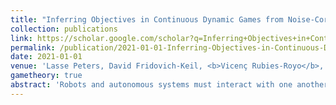 ```yaml
---
title: "Inferring Objectives in Continuous Dynamic Games from Noise-Corrupted Partial State Observations"
collection: publications
link: https://scholar.google.com/scholar?q=Inferring+Objectives+in+Continuous+Dynamic+Games+from+Noise-Corrupted+Partial+State+Observations
permalink: /publication/2021-01-01-Inferring-Objectives-in-Continuous-Dynamic-Games-from-Noise-Corrupted-Partial-State-Observations
date: 2021-01-01
venue: 'Lasse Peters, David Fridovich-Keil, <b>Vicenç Rubies-Royo</b>, Claire J Tomlin and Cyrill Stachniss. In the proceedings of Robotics: Science and Systems (RSS)'
gametheory: true
abstract: 'Robots and autonomous systems must interact with one another and their environment to provide high-quality services to their users. Dynamic game theory provides an expressive theoretical framework for modeling scenarios involving multiple agents with differing objectives interacting over time. A core challenge when formulating a dynamic game is designing objectives for each agent that capture desired behavior. In this paper, we propose a method for inferring parametric objective models of multiple agents based on observed interactions. Our inverse game solver jointly optimizes player objectives and continuous-state estimates by coupling them through Nash equilibrium constraints. Hence, our method is able to directly maximize the observation likelihood rather than other non-probabilistic surrogate criteria. Our method does not require full observations of game states or player strategies to identify player objectives. Instead, it robustly recovers this information from noisy, partial state observations. As a byproduct of estimating player objectives, our method computes a Nash equilibrium trajectory corresponding to those objectives. Thus, it is suitable for downstream trajectory forecasting tasks. We demonstrate our method in several simulated traffic scenarios. Results show that it reliably estimates player objectives from single short sequences of noisy, partially observed interactions. Furthermore, using the estimated objectives, our method makes accurate predictions of each player''s trajectory.'
---
```

<!-- Abstract: Robots and autonomous systems must interact with one another and their environment to provide high-quality services to their users. Dynamic game theory provides an expressive theoretical framework for modeling scenarios involving multiple agents with differing objectives interacting over time. A core challenge when formulating a dynamic game is designing objectives for each agent that capture desired behavior. In this paper, we propose a method for inferring parametric objective models of multiple agents based on observed interactions. Our inverse game solver jointly optimizes player objectives and continuous-state estimates by coupling them through Nash equilibrium constraints. Hence, our method is able to directly maximize the observation likelihood rather than other non-probabilistic surrogate criteria. Our method does not require full observations of game states or player strategies to identify player objectives. Instead, it robustly recovers this information from noisy, partial state observations. As a byproduct of estimating player objectives, our method computes a Nash equilibrium trajectory corresponding to those objectives. Thus, it is suitable for downstream trajectory forecasting tasks. We demonstrate our method in several simulated traffic scenarios. Results show that it reliably estimates player objectives from single short sequences of noisy, partially observed interactions. Furthermore, using the estimated objectives, our method makes accurate predictions of each player's trajectory. -->
<!-- Use [Google Scholar](https://scholar.google.com/scholar?q=A+Classification-based+Approach+for+Approximate+Reachability){:target="_blank"} for full citation
citation: '<b>Vicenç Rubies-Royo</b>, David Fridovich-Keil, Sylvia Herbert and Claire Tomlin, &quot;A Classification-based Approach for Approximate Reachability.&quot; In the proceedings of the International Conference on Robotics and Automation (ICRA), 2019.' -->